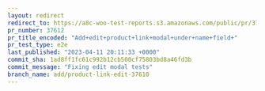 ```yaml
---
layout: redirect
redirect_to: https://a8c-woo-test-reports.s3.amazonaws.com/public/pr/37612/e2e/index.html
pr_number: 37612
pr_title_encoded: "Add+edit+product+link+modal+under+name+field+"
pr_test_type: e2e
last_published: "2023-04-11 20:11:33 +0000"
commit_sha: 1ad8ff1fc61c992b12cb500cf75803bd8a46fd3b
commit_message: "Fixing edit modal tests"
branch_name: add/product-link-edit-37610
---
```

